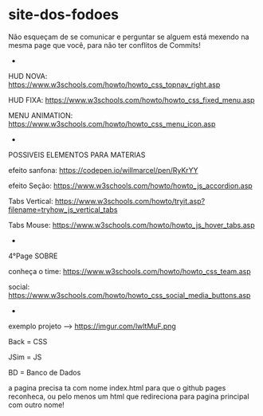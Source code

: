 # site-dos-fodoes

Não esqueçam de se comunicar e perguntar se alguem está mexendo na mesma page que você,
para não ter conflitos de Commits!

-

HUD NOVA:
https://www.w3schools.com/howto/howto_css_topnav_right.asp

HUD FIXA:
https://www.w3schools.com/howto/howto_css_fixed_menu.asp

MENU ANIMATION:
https://www.w3schools.com/howto/howto_css_menu_icon.asp

-
POSSIVEIS ELEMENTOS PARA MATERIAS

efeito sanfona:
https://codepen.io/willmarcel/pen/RyKrYY

efeito Seção:
https://www.w3schools.com/howto/howto_js_accordion.asp

Tabs Vertical:
https://www.w3schools.com/howto/tryit.asp?filename=tryhow_js_vertical_tabs

Tabs Mouse:
https://www.w3schools.com/howto/howto_js_hover_tabs.asp

-

4°Page SOBRE

conheça o time:
https://www.w3schools.com/howto/howto_css_team.asp

social:
https://www.w3schools.com/howto/howto_css_social_media_buttons.asp

-

exemplo projeto --> https://imgur.com/lwltMuF.png

Back = CSS

JSim = JS

BD = Banco de Dados

a pagina precisa ta com nome index.html para que o github pages reconheca, ou pelo menos um html que redireciona para pagina principal com outro nome!
